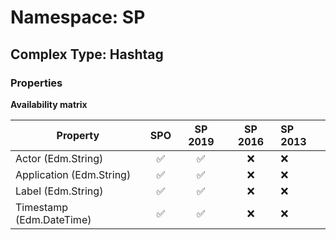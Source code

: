 # Namespace: SP

## Complex Type: Hashtag

### Properties

**Availability matrix**

Property | SPO | SP 2019 | SP 2016 | SP 2013
----------|:---:|:-------:|:-------:|:-------
Actor (Edm.String) | ✅ | ✅ | ❌ | ❌
Application (Edm.String) | ✅ | ✅ | ❌ | ❌
Label (Edm.String) | ✅ | ✅ | ❌ | ❌
Timestamp (Edm.DateTime) | ✅ | ✅ | ❌ | ❌
